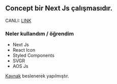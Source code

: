 
## Concept bir Next Js çalışmasıdır.

CANLI: [LINK](https://nextjs-concept-app.vercel.app/)

### Neler kullandım / öğrendim 

- Next Js
- React Icon
- Styled Components
- SVGR
- AOS Js

[Kaynak](https://www.youtube.com/watch?v=GlROncAX4XI) beslenerek yapılmıştır.


